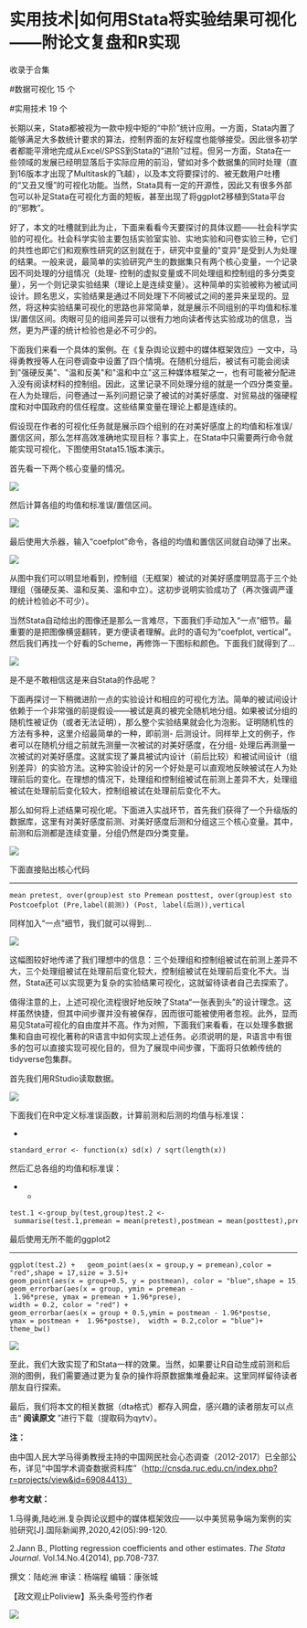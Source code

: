 # 实用技术|如何用Stata将实验结果可视化——附论文复盘和R实现


收录于合集

#数据可视化 15 个

#实用技术 19 个

长期以来，Stata都被视为一款中规中矩的“中阶”统计应用。一方面，Stata内置了能够满足大多数统计要求的算法，控制界面的友好程度也能够接受。因此很多初学者都能平滑地完成从Excel/SPSS到Stata的“进阶”过程。但另一方面，Stata在一些领域的发展已经明显落后于实际应用的前沿，譬如对多个数据集的同时处理（直到16版本才出现了Multitask的飞越），以及本文将要探讨的、被无数用户吐槽的“又丑又慢”的可视化功能。当然，Stata具有一定的开源性，因此又有很多外部包可以补足Stata在可视化方面的短板，甚至出现了将ggplot2移植到Stata平台的“邪教”。

  

好了，本文的吐槽就到此为止，下面来看看今天要探讨的具体议题——社会科学实验的可视化。社会科学实验主要包括实验室实验、实地实验和问卷实验三种，它们的共性也即它们和观察性研究的区别就在于，研究中变量的"变异"是受到人为处理的结果。一般来说，最简单的实验研究产生的数据集只有两个核心变量，一个记录因不同处理的分组情况（处理-
控制的虚拟变量或不同处理组和控制组的多分类变量），另一个则记录实验结果（理论上是连续变量）。这种简单的实验被称为被试间设计。顾名思义，实验结果是通过不同处理下不同被试之间的差异来呈现的。显然，将这种实验结果可视化的思路也非常简单，就是展示不同组别的平均值和标准误/置信区间。肉眼可见的组间差异可以很有力地向读者传达实验成功的信息，当然，更为严谨的统计检验也是必不可少的。

  

下面我们来看一个具体的案例。在《复杂舆论议题中的媒体框架效应》一文中，马得勇教授等人在问卷调查中设置了四个情境。在随机分组后，被试有可能会阅读到"强硬反美"、"温和反美"和"温和中立"这三种媒体框架之一，也有可能被分配进入没有阅读材料的控制组。因此，这里记录不同处理分组的就是一个四分类变量。在人为处理后，问卷通过一系列问题记录了被试的对美好感度、对贸易战的强硬程度和对中国政府的信任程度。这些结果变量在理论上都是连续的。

  

假设现在作者的可视化任务就是展示四个组别的在对美好感度上的均值和标准误/置信区间，那么怎样高效准确地实现目标？事实上，在Stata中只需要两行命令就能实现可视化，下图使用Stata15.1版本演示。

  

首先看一下两个核心变量的情况。

![](/images/208/2.png)

然后计算各组的均值和标准误/置信区间。

![](/images/208/3.png)

最后使用大杀器，输入“coefplot”命令，各组的均值和置信区间就自动弹了出来。  

![](/images/208/4.png)

从图中我们可以明显地看到，控制组（无框架）被试的对美好感度明显高于三个处理组（强硬反美、温和反美、温和中立）。这初步说明实验成功了（再次强调严谨的统计检验必不可少）。

  

当然Stata自动给出的图像还是那么一言难尽，下面我们手动加入“一点”细节。最重要的是把图像横竖翻转，更方便读者理解。此时的语句为“coefplot,
vertical”。然后我们再找一个好看的Scheme，再修饰一下图标和颜色。下面我们就得到了…

![](/images/208/5.png)

是不是不敢相信这是来自Stata的作品呢？

  

下面再探讨一下稍微进阶一点的实验设计和相应的可视化方法。简单的被试间设计依赖于一个非常强的前提假设——被试是真的被完全随机地分组。如果被试分组的随机性被证伪（或者无法证明），那么整个实验结果就会化为泡影。证明随机性的方法有多种，这里介绍最简单的一种，即前测-
后测设计。同样举上文的例子，作者可以在随机分组之前就先测量一次被试的对美好感度，在分组-
处理后再测量一次被试的对美好感度。这就实现了兼具被试内设计（前后比较）和被试间设计（组别差异）的实验方法。这种实验设计的另一个好处是可以直观地反映被试在人为处理前后的变化。在理想的情况下，处理组和控制组被试在前测上差异不大，处理组被试在处理前后变化较大，控制组被试在处理前后变化不大。

  

那么如何将上述结果可视化呢。下面进入实战环节，首先我们获得了一个升级版的数据库，这里有对美好感度前测、对美好感度后测和分组这三个核心变量。其中，前测和后测都是连续变量，分组仍然是四分类变量。

![](/images/208/6.png)

下面直接贴出核心代码

  *   *   *   *   * 

    
    
    mean pretest, over(group)est sto Premean posttest, over(group)est sto Postcoefplot (Pre,label(前测)) (Post, label(后测)),vertical

同样加入“一点”细节，我们就可以得到…  

![](/images/208/7.png)

这幅图较好地传递了我们理想中的信息：三个处理组和控制组被试在前测上差异不大，三个处理组被试在处理前后变化较大，控制组被试在处理前后变化不大。当然，Stata还可以实现更为复杂的实验结果可视化，这就留待读者自己去探索了。

  

值得注意的上，上述可视化流程很好地反映了Stata“一张表到头”的设计理念。这样虽然快捷，但其中间步骤并没有被保存，因而很可能被使用者忽视。此外，显而易见Stata可视化的自由度并不高。作为对照，下面我们来看看，在以处理多数据集和自由可视化著称的R语言中如何实现上述任务。必须说明的是，R语言中有很多的包可以直接实现可视化目的，但为了展现中间步骤，下面将只依赖传统的tidyverse包集群。

  

首先我们用RStudio读取数据。

![](/images/208/8.png)

下面我们在R中定义标准误函数，计算前测和后测的均值与标准误：

  * 

    
    
    standard_error <- function(x) sd(x) / sqrt(length(x))

  

然后汇总各组的均值和标准误：

  *   * 

    
    
    test.1 <-group_by(test,group)test.2 <- summarise(test.1,premean = mean(pretest),postmean = mean(posttest),prese = standard_error(pretest),postse = standard_error(posttest))

  

最后使用无所不能的ggplot2

  *   *   *   *   *   *   *   * 

    
    
    ggplot(test.2) +   geom_point(aes(x = group,y = premean),color = "red",shape = 17,size = 3.5)+  geom_point(aes(x = group+0.5, y = postmean), color = "blue",shape = 15,size = 3.5) +  geom_errorbar(aes(x = group, ymin = premean - 1.96*prese, ymax = premean + 1.96*prese),  width = 0.2, color = "red") +   geom_errorbar(aes(x = group + 0.5,ymin = postmean - 1.96*postse,   ymax = postmean +  1.96*postse),  width = 0.2,color = "blue")+   theme_bw()

![](/images/208/9.png)

至此，我们大致实现了和Stata一样的效果。当然，如果要让R自动生成前测和后测的图例，我们需要通过更为复杂的操作将原数据集堆叠起来。这里同样留待读者朋友自行探索。

  

最后，我们将本文的相关数据（dta格式）都存入网盘，感兴趣的读者朋友可以点击“ **阅读原文** ”进行下载（提取码为qytv）。

  

 **注：**

由中国人民大学马得勇教授主持的中国网民社会心态调查（2012-2017）已全部公布，详见“中国学术调查数据资料库”（http://cnsda.ruc.edu.cn/index.php?r=projects/view&id=69084413）

  

 **参考文献：**

1.马得勇,陆屹洲.复杂舆论议题中的媒体框架效应——以中美贸易争端为案例的实验研究[J].国际新闻界,2020,42(05):99-120.

2.Jann B., Plotting regression coefficients and other estimates. _The Stata
Journal_. Vol.14.No.4(2014), pp.708-737.

  

撰文：陆屹洲 审读：杨端程 编辑：康张城

【政文观止Poliview】系头条号签约作者

  

![](/images/208/10.jpeg)

  

